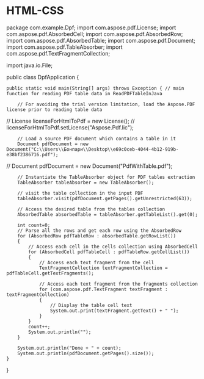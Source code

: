 # HTML-CSS
package com.example.Dpf;
import com.aspose.pdf.License;
import com.aspose.pdf.AbsorbedCell;
import com.aspose.pdf.AbsorbedRow;
import com.aspose.pdf.AbsorbedTable;
import com.aspose.pdf.Document;
import com.aspose.pdf.TableAbsorber;
import com.aspose.pdf.TextFragmentCollection;

import java.io.File;

public class DpfApplication {

	public static void main(String[] args) throws Exception { // main function for reading PDF table data in ReadPDFTableInJava

		// For avoiding the trial version limitation, load the Aspose.PDF license prior to reading table data
//		License licenseForHtmlToPdf = new License();
//		licenseForHtmlToPdf.setLicense("Aspose.Pdf.lic");

		// Load a source PDF document which contains a table in it
		Document pdfDocument = new Document("C:\\Users\\Бонпари\\Desktop\\e69c0ceb-4044-4b12-919b-e38bf2386716.pdf");
//		Document pdfDocument = new Document("PdfWithTable.pdf");

		// Instantiate the TableAbsorber object for PDF tables extraction
		TableAbsorber tableAbsorber = new TableAbsorber();

		// visit the table collection in the input PDF
		tableAbsorber.visit(pdfDocument.getPages().getUnrestricted(63));

		// Access the desired table from the tables collection
		AbsorbedTable absorbedTable = tableAbsorber.getTableList().get(0);

		int count=0;
		// Parse all the rows and get each row using the AbsorbedRow
		for (AbsorbedRow pdfTableRow : absorbedTable.getRowList())
		{
			// Access each cell in the cells collection using AbsorbedCell
			for (AbsorbedCell pdfTableCell : pdfTableRow.getCellList())
			{
				// Access each text fragment from the cell
				TextFragmentCollection textFragmentCollection = pdfTableCell.getTextFragments();

				// Access each text fragment from the fragments collection
				for (com.aspose.pdf.TextFragment textFragment : textFragmentCollection)
				{
					// Display the table cell text
					System.out.print(textFragment.getText() + " ");
				}
			}
			count++;
			System.out.println("");
		}

		System.out.println("Done + " + count);
		System.out.println(pdfDocument.getPages().size());
	}

}
